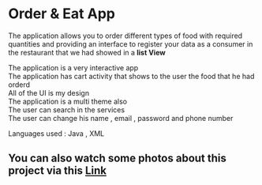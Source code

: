 # Order & Eat App
The application allows you to order different types of food with required quantities and providing an interface to register your data as a consumer in the restaurant that we had showed in a <b>list View</b> 
<p>
The application is a very interactive app <br>
The application has cart activity that shows to the user the food that he had orderd <br>
All of the UI is my design<br>
The application is a multi theme also<br>
The user can search in the services<br>
The user can change his name , email , password and phone number<br>
  </p>
  <p>Languages used : Java , XML</p>
<h2>You can also watch some photos about this project via this <a href="https://drive.google.com/drive/folders/1Me9l1DfzzdhqN44gbrq5vHuFsyD7gV52" target="_blank">Link</a></h2>

